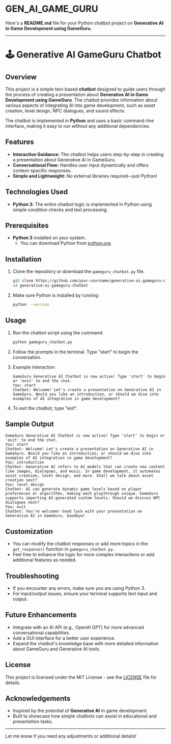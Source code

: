 # GEN_AI_GAME_GURU
Here's a **README.md** file for your Python chatbot project on **Generative AI in Game Development using GameGuru**.

---

# 🕹️ Generative AI GameGuru Chatbot

## Overview

This project is a simple text-based **chatbot** designed to guide users through the process of creating a presentation about **Generative AI in Game Development using GameGuru**. The chatbot provides information about various aspects of integrating AI into game development, such as asset creation, level design, NPC dialogues, and sound effects.

The chatbot is implemented in **Python** and uses a basic command-line interface, making it easy to run without any additional dependencies.

## Features

- **Interactive Guidance:** The chatbot helps users step-by-step in creating a presentation about Generative AI in GameGuru.
- **Conversational Flow:** Handles user input dynamically and offers context-specific responses.
- **Simple and Lightweight:** No external libraries required—just Python!

## Technologies Used

- **Python 3**: The entire chatbot logic is implemented in Python using simple condition checks and text processing.

## Prerequisites

- **Python 3** installed on your system.
  - You can download Python from [python.org](https://www.python.org/downloads/).

## Installation

1. Clone the repository or download the `gameguru_chatbot.py` file.
   ```bash
   git clone https://github.com/your-username/generative-ai-gameguru-chatbot.git
   cd generative-ai-gameguru-chatbot
   ```

2. Make sure Python is installed by running:
   ```bash
   python --version
   ```

## Usage

1. Run the chatbot script using the command:
   ```bash
   python gameguru_chatbot.py
   ```

2. Follow the prompts in the terminal. Type "start" to begin the conversation.

3. Example interaction:
   ```
   GameGuru Generative AI Chatbot is now active! Type 'start' to begin or 'exit' to end the chat.
   You: start
   Chatbot: Welcome! Let's create a presentation on Generative AI in GameGuru. Would you like an introduction, or should we dive into examples of AI integration in game development?
   ```

4. To exit the chatbot, type "exit".

## Sample Output

```
GameGuru Generative AI Chatbot is now active! Type 'start' to begin or 'exit' to end the chat.
You: start
Chatbot: Welcome! Let's create a presentation on Generative AI in GameGuru. Would you like an introduction, or should we dive into examples of AI integration in game development?
You: introduction
Chatbot: Generative AI refers to AI models that can create new content like images, dialogues, and music. In game development, it automates asset creation, level design, and more. Shall we talk about asset creation next?
You: level design
Chatbot: AI can generate dynamic game levels based on player preferences or algorithms, making each playthrough unique. GameGuru supports importing AI-generated custom levels. Should we discuss NPC dialogues next?
You: exit
Chatbot: You're welcome! Good luck with your presentation on Generative AI in GameGuru. Goodbye!
```

## Customization

- You can modify the chatbot responses or add more topics in the `get_response()` function in `gameguru_chatbot.py`.
- Feel free to enhance the logic for more complex interactions or add additional features as needed.

## Troubleshooting

- If you encounter any errors, make sure you are using Python 3.
- For input/output issues, ensure your terminal supports text input and output.

## Future Enhancements

- Integrate with an AI API (e.g., OpenAI GPT) for more advanced conversational capabilities.
- Add a GUI interface for a better user experience.
- Expand the chatbot's knowledge base with more detailed information about GameGuru and Generative AI tools.

## License

This project is licensed under the MIT License - see the [LICENSE](LICENSE) file for details.

## Acknowledgements

- Inspired by the potential of **Generative AI** in game development.
- Built to showcase how simple chatbots can assist in educational and presentation tasks.

---

Let me know if you need any adjustments or additional details!
